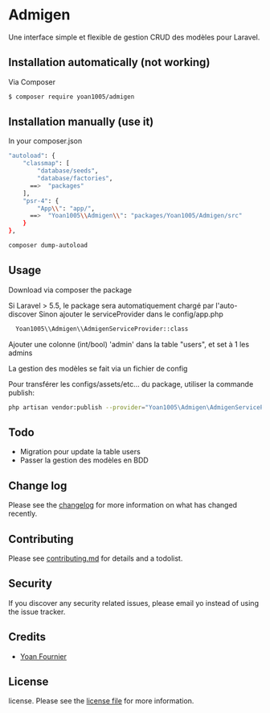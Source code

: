 # Admigen

Une interface simple et flexible de gestion CRUD des modèles pour Laravel.

## Installation automatically (not working)

Via Composer

``` bash
$ composer require yoan1005/admigen
```

## Installation manually (use it)

In your composer.json
``` bash
"autoload": {
    "classmap": [
        "database/seeds",
        "database/factories",
      ==>  "packages"
    ],
    "psr-4": {
        "App\\": "app/",
      ==>  "Yoan1005\\Admigen\\": "packages/Yoan1005/Admigen/src"
    }
},
```
``` bash
composer dump-autoload
```
## Usage

Download via composer the package

Si Laravel > 5.5, le package sera automatiquement chargé par l'auto-discover
Sinon ajouter le serviceProvider dans le config/app.php

``` bash
  Yoan1005\\Admigen\\AdmigenServiceProvider::class
```

Ajouter une colonne (int/bool) 'admin' dans la table "users", et set à 1 les admins

La gestion des modèles se fait via un fichier de config

Pour transférer les configs/assets/etc… du package, utiliser la commande publish:
``` bash
php artisan vendor:publish --provider="Yoan1005\Admigen\AdmigenServiceProvider"
```

## Todo

* Migration pour update la table users
* Passer la gestion des modèles en BDD

## Change log

Please see the [changelog](changelog.md) for more information on what has changed recently.


## Contributing

Please see [contributing.md](contributing.md) for details and a todolist.

## Security

If you discover any security related issues, please email yo instead of using the issue tracker.

## Credits

- [Yoan Fournier][link-author]

## License

license. Please see the [license file](license.md) for more information.

[ico-version]: https://img.shields.io/packagist/v/yoan1005/admigen.svg?style=flat-square
[ico-downloads]: https://img.shields.io/packagist/dt/yoan1005/admigen.svg?style=flat-square
[ico-travis]: https://img.shields.io/travis/yoan1005/admigen/master.svg?style=flat-square
[ico-styleci]: https://styleci.io/repos/12345678/shield

[link-packagist]: https://packagist.org/packages/yoan1005/admigen
[link-downloads]: https://packagist.org/packages/yoan1005/admigen
[link-travis]: https://travis-ci.org/yoan1005/admigen
[link-styleci]: https://styleci.io/repos/12345678
[link-author]: https://github.com/yoan1005
[link-contributors]: ../../contributors
